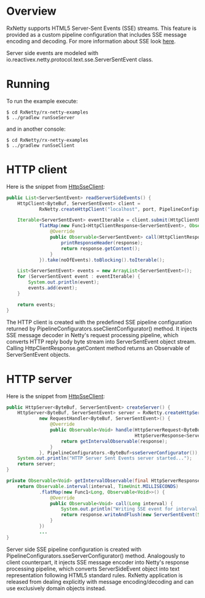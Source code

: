 Overview
========

RxNetty supports HTML5 Server-Sent Events (SSE) streams. This feature is provided as a custom pipeline configuration
that includes SSE message encoding and decoding. For more information about SSE look
[here](http://www.whatwg.org/specs/web-apps/current-work/multipage/comms.html#event-stream-interpretation).

Server side events are modeled with io.reactivex.netty.protocol.text.sse.ServerSentEvent class.

Running
=======

To run the example execute:

```
$ cd RxNetty/rx-netty-examples
$ ../gradlew runSseServer
```

and in another console:

```
$ cd RxNetty/rx-netty-examples
$ ../gradlew runSseClient
```

HTTP client
===========

Here is the snippet from [HttpSseClient](HttpSseClient.java):

```java
public List<ServerSentEvent> readServerSideEvents() {
    HttpClient<ByteBuf, ServerSentEvent> client =
            RxNetty.createHttpClient("localhost", port, PipelineConfigurators.<ByteBuf>sseClientConfigurator());

    Iterable<ServerSentEvent> eventIterable = client.submit(HttpClientRequest.createGet("/hello")).
            flatMap(new Func1<HttpClientResponse<ServerSentEvent>, Observable<ServerSentEvent>>() {
                @Override
                public Observable<ServerSentEvent> call(HttpClientResponse<ServerSentEvent> response) {
                    printResponseHeader(response);
                    return response.getContent();
                }
            }).take(noOfEvents).toBlocking().toIterable();

    List<ServerSentEvent> events = new ArrayList<ServerSentEvent>();
    for (ServerSentEvent event : eventIterable) {
        System.out.println(event);
        events.add(event);
    }

    return events;
}
```
The HTTP client is created with the predefined SSE pipeline configuration returned by
PipelineConfigurators.<ByteBuf>sseClientConfigurator() method. It injects SSE message
decoder in Netty's request processing pipeline, which converts HTTP reply body byte stream into
ServerSentEvent object stream. Calling HttpClientResponse.getContent method returns an Observable of
ServerSentEvent objects.


HTTP server
===========

Here is the snippet from [HttpSseClient](HttpSseClient.java):

```java
public HttpServer<ByteBuf, ServerSentEvent> createServer() {
    HttpServer<ByteBuf, ServerSentEvent> server = RxNetty.createHttpServer(port,
            new RequestHandler<ByteBuf, ServerSentEvent>() {
                @Override
                public Observable<Void> handle(HttpServerRequest<ByteBuf> request,
                                               HttpServerResponse<ServerSentEvent> response) {
                    return getIntervalObservable(response);
                }
            }, PipelineConfigurators.<ByteBuf>sseServerConfigurator());
    System.out.println("HTTP Server Sent Events server started...");
    return server;
}

private Observable<Void> getIntervalObservable(final HttpServerResponse<ServerSentEvent> response) {
    return Observable.interval(interval, TimeUnit.MILLISECONDS)
            .flatMap(new Func1<Long, Observable<Void>>() {
                @Override
                public Observable<Void> call(Long interval) {
                    System.out.println("Writing SSE event for interval: " + interval);
                    return response.writeAndFlush(new ServerSentEvent(String.valueOf(interval), "notification", "hello " + interval));
                }
            })
            ...
}
```

Server side SSE pipeline configuration is created with PipelineConfigurators.<ByteBuf>sseServerConfigurator() method.
Analogously to client counterpart, it injects SSE message encoder into Netty's response processing pipeline,
which converts ServerSideEvent object into text representation following HTML5 standard rules.
RxNetty application is released from dealing explicitly with message encoding/decoding and can use exclusively domain
objects instead.
